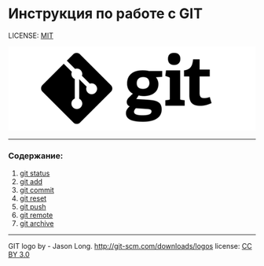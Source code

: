 # Инструкция по работе с GIT

LICENSE: [MIT](license.md/)

![git-logo](./assets/git-logo.svg.png)

---

### Содержание: 
1. [git status](./git%20status.md)
2. [git add](./add.md)
3. [git commit](./git%20commit.md)
4. [git reset](./git%20reset.md)
5. [git push](./git%20push.md)
6. [git remote](./git%20remote.md)
7. [git archive](./git%20archive.md)


---

GIT logo by - Jason Long. http://git-scm.com/downloads/logos
license: [CC BY 3.0](https://creativecommons.org/licenses/by/3.0/)

